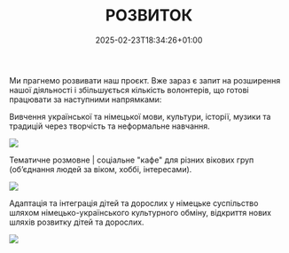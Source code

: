 ﻿---
language: uk
title: РОЗВИТОК
date: 2025-02-23T18:34:26+01:00
slug: entwicklung
featureimage: https://res.cloudinary.com/dqzyy5upv/image/upload/v1740411397/featured_vgroht.jpg
weight: 20
---

Ми прагнемо розвивати наш проєкт. Вже зараз є запит на розширення нашої діяльності і збільшується кількість волонтерів, що готові працювати за наступними напрямками:

Вивчення  української  та німецької  мови, культури, історії, музики та традицій через творчість та неформальне  навчання.

![](https://res.cloudinary.com/dqzyy5upv/image/upload/v1740411417/img1_odvqaa.jpg)

Тематичне  розмовне | соціальне "кафе" для різних вікових груп (об’єднання людей за віком, хоббі, інтересами).

![](https://res.cloudinary.com/dqzyy5upv/image/upload/v1740411430/img2_tt0mdx.jpg)

Адаптація  та інтеграція  дітей та дорослих  у німецьке  суспільство шляхом німецько-українського культурного обміну, відкриття  нових  шляхів  розвитку  дітей та дорослих.

![](https://res.cloudinary.com/dqzyy5upv/image/upload/v1740411437/img3_idqijv.jpg)

